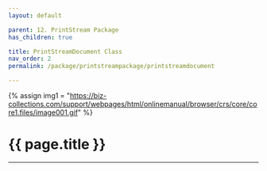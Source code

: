 ```yaml
---
layout: default

parent: 12. PrintStream Package
has_children: true

title: PrintStreamDocument Class
nav_order: 2
permalink: /package/printstreampackage/printstreamdocument

---
```

{% assign img1 = "https://biz-collections.com/support/webpages/html/onlinemanual/browser/crs/core/core1.files/image001.gif" %}

# {{ page.title }}

---
